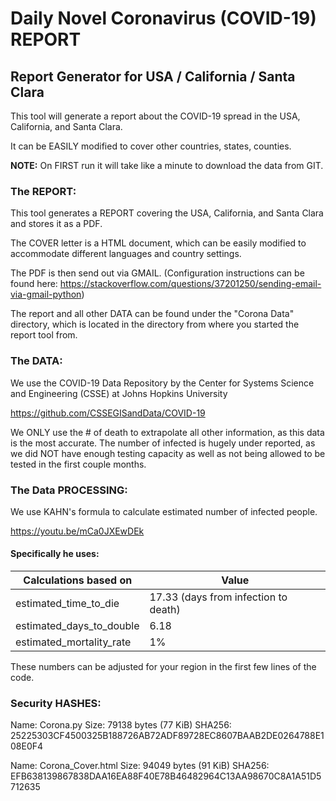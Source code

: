 # Daily Novel Coronavirus (COVID-19) REPORT

## Report Generator for USA / California / Santa Clara



This tool will generate a report about the COVID-19 spread in the USA, California, and Santa Clara.

It can be EASILY modified to cover other countries, states, counties.

**NOTE:** On FIRST run it will take like a minute to download the data from GIT.

### The REPORT:

This tool generates a REPORT covering the USA, California, and Santa Clara and stores it as a PDF.

The COVER letter is a HTML document, which can be easily modified to accommodate different languages and country settings.

The PDF is then send out via GMAIL. (Configuration instructions can be found here: https://stackoverflow.com/questions/37201250/sending-email-via-gmail-python)

The report and all other DATA can be found under the "Corona Data" directory, which is located in the directory from where you started the report tool from.

### The DATA:

We use the COVID-19 Data Repository by the Center for Systems Science and Engineering (CSSE) at Johns Hopkins University

https://github.com/CSSEGISandData/COVID-19

We ONLY use the # of death to extrapolate all other information, as this data is the most accurate. The number of infected is hugely under reported, as we did NOT have enough testing capacity as well as not being allowed to be tested in the first couple months.

### The Data PROCESSING:

We use KAHN's formula to calculate estimated number of infected people.

https://youtu.be/mCa0JXEwDEk

#### Specifically he uses:

| Calculations based on    | Value                                     |
| ------------------------ | ----------------------------------------- |
| estimated_time_to_die    | 17.33      (days from infection to death) |
| estimated_days_to_double | 6.18                                      |
| estimated_mortality_rate | 1%                                        |

These numbers can be adjusted for your region in the first few lines of the code.

### Security HASHES:

Name: Corona.py
Size: 79138 bytes (77 KiB)
SHA256: 25225303CF4500325B188726AB72ADF89728EC8607BAAB2DE0264788E108E0F4

Name: Corona_Cover.html
Size: 94049 bytes (91 KiB)
SHA256: EFB638139867838DAA16EA88F40E78B46482964C13AA98670C8A1A51D5712635